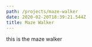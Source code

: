 ```yaml
---
path: /projects/maze-walker
date: 2020-02-20T18:39:21.544Z
title: Maze Walker
---
```


this is the maze walker
